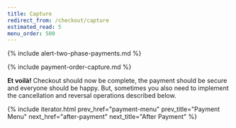 ```yaml
---
title: Capture
redirect_from: /checkout/capture
estimated_read: 5
menu_order: 500
---
```


{% include alert-two-phase-payments.md %}

{% include payment-order-capture.md %}

**Et voilà!** Checkout should now be complete, the payment should be secure and
everyone should be happy. But, sometimes you also need to implement the
cancellation and reversal operations described below.

{% include iterator.html prev_href="payment-menu"
                         prev_title="Payment Menu"
                         next_href="after-payment"
                         next_title="After Payment" %}
